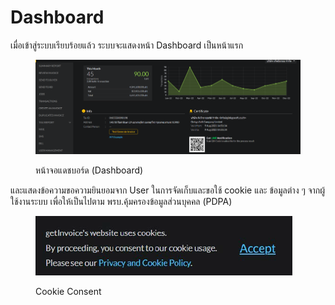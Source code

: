 # Dashboard

เมื่อเข้าสู่ระบบเรียบร้อยแล้ว ระบบจะแสดงหน้า Dashboard เป็นหน้าแรก

<figure><img src="../../.gitbook/assets/image (102) (1).png" alt=""><figcaption><p>หน้าจอแดชบอร์ด (Dashboard)</p></figcaption></figure>

และแสดงข้อความขอความยินยอมจาก User ในการจัดเก็บและขอใช้ cookie และ ข้อมูลต่าง ๆ จากผู้ใช้งานระบบ เพื่อให้เป็นไปตาม พรบ.คุ้มครองข้อมูลส่วนบุคคล (PDPA)

<figure><img src="../../.gitbook/assets/image (135).png" alt=""><figcaption><p>Cookie Consent</p></figcaption></figure>
